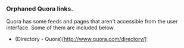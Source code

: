 ### Orphaned Quora links. 

Quora has some feeds and pages that aren't accessible from the user interface. Some of them are included below.

* (Directory - Quora)[http://www.quora.com/directory/]
